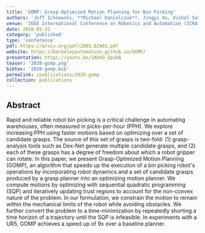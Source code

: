 ```yaml
---
title: 'GOMP: Grasp-Optimized Motion Planning for Bin Picking'
authors: 'Jeff Ichnowski, **Michael Danielczuk**, Jingyi Xu, Vishal Satish, Ken Goldberg'
venue: 'IEEE International Conference on Robotics and Automation (ICRA)'
date: 2020-05-31
category: 'published'
type: 'conference'
pdf: https://arxiv.org/pdf/2003.02401.pdf
website: https://berkeleyautomation.github.io/GOMP/
presentation: https://youtu.be/1AUdU_GpvbA
teaser: '2020-gomp.png'
bibtex: '2020-gomp.bib'
permalink: /publications/2020-gomp
collection: publications
---
```


Abstract
-------
Rapid and reliable robot bin picking is a critical challenge in automating warehouses, often measured in picks-per-hour (PPH). We explore increasing PPH using faster motions based on optimizing over a set of candidate grasps. The source of this set of grasps is two-fold: (1) grasp-analysis tools such as Dex-Net generate multiple candidate grasps, and (2) each of these grasps has a degree of freedom about which a robot gripper can rotate. In this paper, we present Grasp-Optimized Motion Planning (GOMP), an algorithm that speeds up the execution of a bin picking robot's operations by incorporating robot dynamics and a set of candidate grasps produced by a grasp planner into an optimizing motion planner. We compute motions by optimizing with sequential quadratic programming (SQP) and iteratively updating trust regions to account for the non-convex nature of the problem.  In our formulation, we constrain the motion to remain within the mechanical limits of the robot while avoiding obstacles.  We further convert the problem to a time-minimization by repeatedly shorting a time horizon of a trajectory until the SQP is infeasible.  In experiments with a UR5, GOMP achieves a speed up of 9x over a baseline planner.
